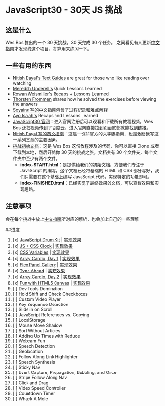 # JavaScript30 - 30天 JS 挑战

## 这是什么

Wes Bos 推出的一个 30 天挑战。30 天完成 30 个任务。
之间看见有人更新[中文指南](https://github.com/soyaine/JavaScript30)才发现的这个项目，打算用来练习一下。

## 一些有用的东西

- [Nitish Dayal's Text Guides](https://github.com/nitishdayal/JavaScript30) are great for those who like reading over watching
- [Meredith Underell's](http://blog.meredithunderell.com/tag/javascript30/) Quick Lessons Learned
- [Rowan Weismiller's](http://rowanweismiller.com/blog/javascript-30/) Recaps + Lessons Learned
- [Thorsten Frommen](https://tfrommen.de/tag/javascript-30/) shares how he solved the exercises before viewing the answers
- [Soyaine 写的中文指南](https://github.com/soyaine/JavaScript30)包含了过程记录和难点解释
- [Ayo Isaiah's](https://freshman.tech/archive/#javascript30) Recaps and Lessons Learned
- [JavaScript30 官网](https://javascript30.com)：进入官网注册后可以观看和下载所有教程视频。Wes Bos 还把视频传到了百度云，进入官网直接拉到页面底部就能找到链接。
- [Nitish Dayal 写的英文指南](https://github.com/nitishdayal/JavaScript30/tree/master/exercises)：这是一份非官方的文字版指南，也是激励我写这一系列文章的主要因素。
- [挑战初始文档](https://github.com/wesbos/JavaScript30)：这是 Wes Bos 这份教程涉及的代码，你可以直接 Clone 或者下载到本地，然后开始你 30 天的挑战之旅。文档共有 30 个文件夹，每个文件夹中至少有两个文件。
	- **index-START.html**：是提供给我们的初始文档，方便我们专注于 JavaScript 的编写，这个文档已经将基础的 HTML 和 CSS 部分写好，我们只需要在这个基础上编写 JavaScript 代码，实现特定的功能即可。
	- **index-FINISHED.html**：已经实现了最终效果的文档，可以查看效果和实现思路。

## 注意事项
会在每个挑战中放上[中文指南](https://github.com/soyaine/JavaScript30)所对应的解析，也会加上自己的一些理解

##进度

1. [x] [JavaScript Drum Kit](https://github.com/Miaolegemie/Javascript30/tree/master/01%20-%20JavaScript%20Drum%20Kit) |  [实现效果](https://miaolegemie.github.io/Javascript30/01%20-%20JavaScript%20Drum%20Kit/)
2. [x] [JS + CSS Clock](https://github.com/Miaolegemie/Javascript30/tree/master/02%20-%20JS%20%2B%20CSS%20Clock) | [实现效果](https://miaolegemie.github.io/Javascript30/02%20-%20JS%20+%20CSS%20Clock/)
3. [x] [CSS Variables](https://github.com/Miaolegemie/Javascript30/tree/master/03%20-%20CSS%20Variables) | [实现效果](https://miaolegemie.github.io/Javascript30/03%20-%20CSS%20Variables/)
4. [x] [Array Cardio, Day 1](https://github.com/Miaolegemie/Javascript30/tree/master/04%20-%20Array%20Cardio%20Day%201) | [实现效果](https://miaolegemie.github.io/Javascript30/04%20-%20Array%20Cardio%20Day%201/)
5. [x] [Flex Panel Gallery](https://github.com/Miaolegemie/Javascript30/tree/master/05%20-%20Flex%20Panel%20Gallery) | [实现效果](https://miaolegemie.github.io/Javascript30/05%20-%20Flex%20Panel%20Gallery/)
6. [x] [Type Ahead](https://github.com/Miaolegemie/Javascript30/tree/master/06%20-%20Type%20Ahead) | [实现效果](https://miaolegemie.github.io/Javascript30/06%20-%20Type%20Ahead/)
7. [x] [Array Cardio, Day 2](https://github.com/Miaolegemie/Javascript30/tree/master/07%20-%20Array%20Cardio%20Day%202) | [实现效果](https://miaolegemie.github.io/Javascript30/07%20-%20Array%20Cardio%20Day%202/)
8. [x] [Fun with HTML5 Canvas](https://github.com/Miaolegemie/Javascript30/tree/master/08%20-%20Fun%20with%20HTML5%20Canvas) | [实现效果](https://miaolegemie.github.io/Javascript30/08%20-%20Fun%20with%20HTML5%20Canvas/)
9. [ ] Dev Tools Domination
10. [ ] Hold Shift and Check Checkboxes
11. [ ] Custom Video Player
12. [ ] Key Sequence Detection
13. [ ] Slide in on Scroll
14. [ ] JavaScript References vs. Copying
15. [ ] LocalStorage
16. [ ] Mouse Move Shadow
17. [ ] Sort Without Articles
18. [ ] Adding Up Times with Reduce
19. [ ] Webcam Fun
20. [ ] Speech Detection
21. [ ] Geolocation
22. [ ] Follow Along Link Highlighter
23. [ ] Speech Synthesis
24. [ ] Sticky Nav
25. [ ] Event Capture, Propagation, Bubbling, and Once
26. [ ] Stripe Follow Along Nav
27. [ ] Click and Drag
28. [ ] Video Speed Controller
29. [ ] Countdown Timer
30. [ ] Whack A Mole
